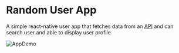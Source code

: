 # Random User App

A simple react-native user app that fetches data from an [API](https://randomuser.me 'USER API') and can search user and able to display user profile

![AppDemo](userapi.gif)
